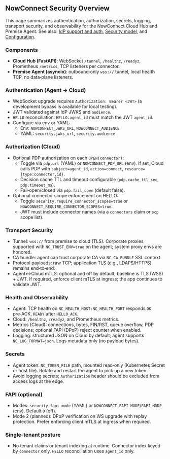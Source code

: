 ## NowConnect Security Overview

This page summarizes authentication, authorization, secrets, logging, transport security, and observability for the NowConnect Cloud Hub and Premise Agent. See also: [IdP support and auth](./idp-and-auth.md), [Security model](./security.md), and [Configuration](./configuration.md).

### Components
- **Cloud Hub (FastAPI)**: WebSocket `/tunnel`, `/healthz`, `/readyz`, Prometheus `/metrics`, TCP listeners per connector.
- **Premise Agent (asyncio)**: outbound‑only `wss://` tunnel, local health TCP, no data‑plane listeners.

### Authentication (Agent → Cloud)
- WebSocket upgrade requires `Authorization: Bearer <JWT>` (a development bypass is available for local testing).
- JWT validated against IdP JWKS and `audience`.
- `HELLO` reconciliation: `HELLO.agent_id` must match the JWT `agent_id`.
- Configure via env or YAML:
  - Env: `NOWCONNECT_JWKS_URL`, `NOWCONNECT_AUDIENCE`
  - YAML: `security.jwks_url`, `security.audience`

### Authorization (Cloud)
- Optional PDP authorization on each `OPEN(connector)`:
  - Toggle via `pdp.url` (YAML) or `NOWCONNECT_PDP_URL` (env). If set, Cloud calls PDP with `subject=agent_id`, `action=connect`, `resource={type:connector,id}`.
  - Decision cache TTL and timeout configurable (`pdp.cache_ttl_sec`, `pdp.timeout_ms`).
  - Fail‑open/closed via `pdp.fail_open` (default false).
- Optional connector scope enforcement on HELLO:
  - Toggle `security.require_connector_scopes=true` or `NOWCONNECT_REQUIRE_CONNECTOR_SCOPES=true`.
  - JWT must include connector names (via a `connectors` claim or `scp` scope list).

### Transport Security
- Tunnel: `wss://` from premise to cloud (TLS). Corporate proxies supported with `NC_TRUST_ENV=true` on the agent; system proxy envs are honored.
- CA bundle: agent can trust corporate CA via `NC_CA_BUNDLE` SSL context.
- Protocol payloads: raw TCP; application TLS (e.g., LDAPS/HTTPS) remains end‑to‑end.
- Agent↔Cloud mTLS: optional and off by default; baseline is TLS (WSS) + JWT. If required, enforce client mTLS at ingress; the app continues to validate JWT.

### Health and Observability
- Agent: TCP health on `NC_HEALTH_HOST:NC_HEALTH_PORT` responds `OK` pre‑ACK, `READY` after `HELLO_ACK`.
- Cloud: `/healthz`, `/readyz`, and Prometheus metrics.
- Metrics (Cloud): connections, bytes, FIN/RST, queue overflow, PDP decisions; optional FAPI (DPoP) reject counter when enabled.
- Logging: structured JSON on Cloud by default; agent supports `NC_LOG_FORMAT=json`. Logs metadata only (no payload bytes).

### Secrets
- Agent token: `NC_TOKEN_FILE` path, mounted read‑only (Kubernetes Secret or host file). Rotate and restart the agent to pick up a new token.
- Avoid logging secrets; `Authorization` header should be excluded from access logs at the edge.

### FAPI (optional)
- Modes: `security.fapi_mode` (YAML) or `NOWCONNECT_FAPI_MODE`/`FAPI_MODE` (env). Default `0` (off).
- Mode 2 (planned): DPoP verification on WS upgrade with replay protection. Prefer enforcing client mTLS at ingress when required.

### Single‑tenant posture
- No tenant claims or tenant indexing at runtime. Connector index keyed by `connector` only. `HELLO` reconciliation uses `agent_id` only.


